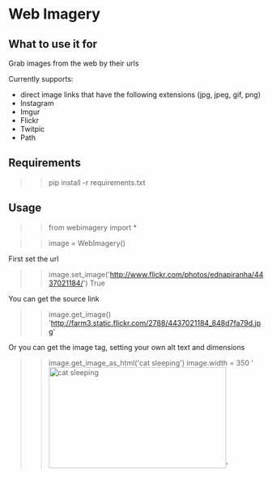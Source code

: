 # Web Imagery

## What to use it for

Grab images from the web by their urls

Currently supports:

* direct image links that have the following extensions (jpg, jpeg, gif, png)
* Instagram
* Imgur
* Flickr
* Twitpic
* Path

## Requirements

>> pip install -r requirements.txt

## Usage

>> from webimagery import *

>> image = WebImagery()

First set the url

>> image.set_image('http://www.flickr.com/photos/ednapiranha/4437021184/')
>> True

You can get the source link

>> image.get_image()
>> 'http://farm3.static.flickr.com/2788/4437021184_848d7fa79d.jpg'

Or you can get the image tag, setting your own alt text and dimensions

>> image.get_image_as_html('cat sleeping')
>> image.width = 350
>> '<img src="http://farm3.static.flickr.com/2788/4437021184_848d7fa79d.jpg" alt="cat sleeping" width="350" height="200" />'